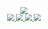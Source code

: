 <p align="center">
  <a href="https://skillicons.dev">
    <img src="https://skillicons.dev/icons?i=aws,bash,cpp,discord,docker,flask,git,github,html,js,jquery,linux,matlab,mysql,nginx,nodejs,notion,php,py,regex,sklearn,ubuntu,wordpress" />
    <br>
    <img src="https://img.shields.io/badge/Hackerone-494649?style=for-the-badge&logo=hackerone&logoColor=white">
    <img src="https://img.shields.io/badge/HackTheBox-111927?style=for-the-badge&logo=Hack%20The%20Box&logoColor=9FEF00">
    <img src="https://img.shields.io/badge/Wireshark-1679A7?style=for-the-badge&logo=Wireshark&logoColor=white">
    <img src="https://img.shields.io/badge/burpsuite-FF6633?style=for-the-badge&logo=burpsuite&logoColor=white">
  </a>
</p>

<!--
**SR-soheil/SR-soheil** is a ✨ _special_ ✨ repository because its `README.md` (this file) appears on your GitHub profile.

Here are some ideas to get you started:
- 🔭 I’m currently working on ...
- 🌱 I’m currently learning ...
- 👯 I’m looking to collaborate on ...
- 🤔 I’m looking for help with ...
- 💬 Ask me about ...
- 📫 How to reach me: ...
- 😄 Pronouns: ...
- ⚡ Fun fact: ...
-->
